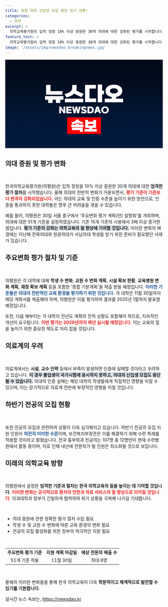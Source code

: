 ```yaml
---
title: 증원 의대 신입생 모집 중단 위기 상황!
categories:
  - 의학
excerpt: >
  의학교육평가원이 입학 정원 10% 이상 증원한 30개 의대에 대한 강화된 평가를 시작합니다. 학생 수 변화, 교수진 계획 등 51개 기준으로 심사하며, 인증 미비 시 졸업생 국가시험 응시가 제한될 위기에 처했습니다. 
feature_text: >
  의학교육평가원이 입학 정원 10% 이상 증원한 30개 의대에 대한 강화된 평가를 시작합니다. 학생 수 변화, 교수진 계획 등 51개 기준으로 심사하며, 인증 미비 시 졸업생 국가시험 응시가 제한될 위기에 처했습니다. 
image: '/assets/img/newsdao_breakingnews.jpg'
---
```


<p><img src="/assets/img/newsdao_breakingnews.jpg" alt="ranknews 속보" /></p>

<h2 data-ke-size="size26">의대 증원 및 평가 변화</h2>

<p data-ke-size="size16">&nbsp;</p>

<p>한국의학교육평가원(의평원)은 입학 정원을 10% 이상 증원한 30개 의대에 대한 <strong>엄격한 평가 절차</strong>를 시작했습니다. 올해 의대의 전반적 변화가 거론되면서, <b><span style="color: #ee2323;">평가 기준이 기존보다 현격히 강화되었습니다.</span></b> 이는 의대의 교육 및 인증 수준을 높이기 위한 방안으로, 인증을 통과하지 못한 대학들은 향후 큰 어려움을 겪을 수 있습니다. </p>

<p>예를 들어, 의평원은 30일 서울 중구에서 '주요변화 평가 계획(안) 설명회'를 개최하며, 의대에 대한 51개 기준을 설정하였습니다. 기존 15개 기준의 사용에서 3배 이상 증가한 셈입니다. <b><span style="background-color: #21538527;">평가 기준의 강화는 의학교육의 질 향상에 기여할 것입니다.</span></b> 이러한 변화의 배경에는 지난해 전북의대와 원광의대가 서남의대 학생을 받기 위한 준비가 필요했던 사례가 있습니다. </p>

<h2 data-ke-size="size26">주요변화 평가 절차 및 기준</h2>

<p data-ke-size="size16">&nbsp;</p>

<p>의평원은 각 대학에 대해 <strong>학생 수 변화</strong>, <strong>교원 수 변화 계획</strong>, <strong>시설 확보 현황</strong>, <strong>교육병원 변화 계획</strong>, <strong>재정 확보 계획</strong> 등을 포함한 '종합 기본계획'을 제출 받을 예정입니다. <b><span style="color: #1a5490;">이러한 기준들은 의대의 전반적인 교육 환경을 평가하기 위한 것입니다.</span></b> 각 대학은 11월 30일까지 해당 계획서를 제출해야 하며, 의평원은 이를 평가하여 결과를 2025년 1월까지 발표할 예정입니다. </p>

<p>또한, 다음 해부터는 각 대학이 전년도 계획의 진척 상황도 포함해야 하므로, 지속적인 개선이 요구됩니다. <b><span style="color: #ee2323;">이번 평가는 2029년까지 매년 실시될 예정입니다.</span></b> 이는 교육의 질을 높이기 위한 중요한 제도로 자리 잡을 것입니다. </p>

<h2 data-ke-size="size26">의료계의 우려</h2>

<p data-ke-size="size16">&nbsp;</p>

<p>의료계에서는 <strong>시설</strong>, <strong>교수 인력</strong> 등에서 부족이 발생하면 인증에 실패할 것이라고 우려하고 있습니다. <b><span style="background-color: #21538527;">이 경우 졸업생이 국가시험에 응시하지 못하고, 의대의 신입생 모집도 중단될 수 있습니다.</span></b> 의대의 인증 실패는 해당 대학의 학생들에게 직접적인 영향을 미칠 수 있으며, 이는 장기적으로 의료계 전반에 부정적인 영향을 미칠 것입니다.</p>

<h2 data-ke-size="size26">하반기 전공의 모집 현황</h2>

<p data-ke-size="size16">&nbsp;</p>

<p>또한 전공의 모집과 관련하여 상황이 더욱 심각해지고 있습니다. 하반기 전공의 모집 지원 인원이 <b><span style="color: #1a5490;">여전히 미미한 수준</span></b>이며, 보건복지부장관은 이를 해결하기 위해 수련 특례를 적용할 것이라고 밝혔습니다. 전국 흉부외과 전공의는 107명 중 12명만이 현재 수련병원에서 활동 중이며, 이로 인해 내년에 전문의가 될 인원은 최소화될 것으로 보입니다.</p>

<h2 data-ke-size="size26">미래의 의학교육 방향</h2>

<p data-ke-size="size16">&nbsp;</p>

<p>의평원에서 설정한 <strong>엄격한 기준과 절차는 한국 의학교육의 질을 높이는 데 기여할 것입니다</strong>. <b><span style="color: #ee2323;">이러한 변화는 궁극적으로 환자의 안전과 의료 서비스의 질 향상으로 이어질 것입니다.</span></b> 의과대학과 정부가 긴밀하게 협력하여 위기 상황을 극복해 나가길 기대합니다.</p>

<p data-ke-size="size16">&nbsp;</p>

<ul>
  <li>의대 증원에 관한 정확한 평가 절차 수립 필요</li>
  <li>학생 수 및 교원 수 변화에 따른 교육 환경의 변화 필요</li>
  <li>전공의 모집 활성화를 위한 정부의 적극적인 지원 필요</li>
</ul>

<p data-ke-size="size16">&nbsp;</p>

<table style="width: 100%; border-collapse: collapse;">
  <tr>
    <td style="text-align: center; height: 17px;"><b>주요변화 평가 기준</b></td>
    <td style="text-align: center; height: 17px;"><b>지원 계획 마감일</b></td>
    <td style="text-align: center; height: 17px;"><b>예상 전문의 배출 수</b></td>
  </tr>
  <tr>
    <td style="text-align: center; height: 17px;">51개 기준 적용</td>
    <td style="text-align: center; height: 17px;">11월 30일</td>
    <td style="text-align: center; height: 17px;">최대 6명</td>
  </tr>
</table>

<p data-ke-size="size16">&nbsp;</p>

<p>올해의 이러한 변화들을 통해 한국 의학교육이 더욱 <strong>학문적이고 체계적으로 발전할 수 있기를 기원합니다</strong>.</p>
실시간 뉴스 속보는, <a href="https://newsdao.kr" rel="dofollow">https://newsdao.kr</a>


